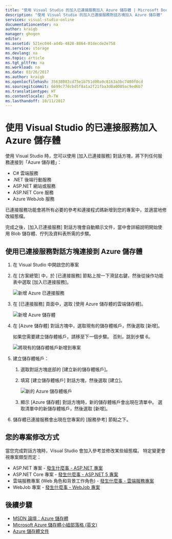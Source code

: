 ```yaml
---
title: "使用 Visual Studio 的加入已連接服務加入 Azure 儲存體 | Microsoft Docs"
description: "使用 Visual Studio 的加入已連接服務對話方塊加入 Azure 儲存體"
services: visual-studio-online
documentationcenter: na
author: kraigb
manager: ghogen
editor: 
ms.assetid: 521ec044-ad4b-4828-8864-01decde2e758
ms.service: storage
ms.devlang: na
ms.topic: article
ms.tgt_pltfrm: na
ms.workload: na
ms.date: 03/26/2017
ms.author: kraigb
ms.openlocfilehash: 35638083cd75e1b751d00a9c8163a3bc7480f0cd
ms.sourcegitcommit: 6699c77dcbd5f8a1a2f21fba3d0a0005ac9ed6b7
ms.translationtype: HT
ms.contentlocale: zh-TW
ms.lasthandoff: 10/11/2017
---
```

# <a name="adding-azure-storage-by-using-visual-studio-connected-services"></a>使用 Visual Studio 的已連接服務加入 Azure 儲存體
使用 Visual Studio 時，您可以使用 [加入已連接服務] 對話方塊，將下列任何服務連接到「Azure 儲存體」：

- C# 雲端服務
- .NET 後端行動服務
- ASP.NET 網站或服務
- ASP.NET Core 服務
- Azure WebJob 服務 

已連接服務功能會將所有必要的參考和連接程式碼新增到您的專案中，並適當地修改組態檔。 

完成之後，[加入已連接服務] 對話方塊會自動顯示文件，當中會詳細說明開始使用 Blob 儲存體、佇列及資料表所需的步驟。

## <a name="connect-to-azure-storage-using-the-connected-services-dialog"></a>使用已連接服務對話方塊連接到 Azure 儲存體
1. 在 Visual Studio 中開啟您的專案

1. 在 [方案總管] 中，於 [已連接服務] 節點上按一下滑鼠右鍵，然後從操作功能表中選取 [加入已連接服務]。
   
    ![新增 Azure 已連接服務](./media/vs-azure-tools-connected-services-storage/IC796702.png)

1. 在 [已連接服務] 頁面中，選取 [使用 Azure 儲存體的雲端儲存體]。
   
    ![新增 Azure 儲存體](./media/vs-azure-tools-connected-services-storage/add-azure-storage.png)

1. 在 [Azure 儲存體] 對話方塊中，選取現有的儲存體帳戶，然後選取 [新增]。
   
    如果您需要建立儲存體帳戶，請移至下一個步驟。 否則，跳到步驟 6。
    
    ![將現有的儲存體帳戶新增到專案](./media/vs-azure-tools-connected-services-storage/select-azure-storage-account.png)

1. 建立儲存體帳戶： 
   
   1. 選取對話方塊底部的 [建立新的儲存體帳戶]。

   1. 填寫 [建立儲存體帳戶] 對話方塊，然後選取 [建立]。
      
       ![新的 Azure 儲存體帳戶](./media/vs-azure-tools-connected-services-storage/create-storage-account.png)
      
   1. 顯示 [Azure 儲存體] 對話方塊時，新的儲存體帳戶會出現在清單中。 選取清單中的新儲存體帳戶，然後選取 [新增]。

1. 儲存體已連接服務會出現在您專案的 [服務參考] 節點之下。
   
## <a name="how-your-project-is-modified"></a>您的專案修改方式
當您完成對話方塊時，Visual Studio 會加入參考並修改某些組態檔。 特定變更會視專案類型而定： 

- ASP.NET 專案 - [發生什麼事 - ASP.NET 專案](http://go.microsoft.com/fwlink/p/?LinkId=513126)
- ASP.NET Core 專案 - [發生什麼事 - ASP.NET 5 專案](http://go.microsoft.com/fwlink/p/?LinkId=513124) 
- 雲端服務專案 (Web 角色和背景工作角色) - [發生什麼事 - 雲端服務專案](http://go.microsoft.com/fwlink/p/?LinkId=516965)
- WebJob 專案 - [發生什麼事 - WebJob 專案](visual-studio/vs-storage-webjobs-what-happened.md)

## <a name="next-steps"></a>後續步驟
- [MSDN 論壇︰Azure 儲存體](https://social.msdn.microsoft.com/forums/azure/home?forum=windowsazuredata)
- [Microsoft Azure 儲存體小組部落格 (英文)](http://blogs.msdn.com/b/windowsazurestorage/)
- [Azure 儲存體文件](https://docs.microsoft.com/azure/storage/)
